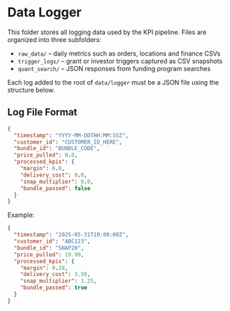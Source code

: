 # Data Logger

This folder stores all logging data used by the KPI pipeline. Files are organized into three subfolders:

- `raw_data/` – daily metrics such as orders, locations and finance CSVs
- `trigger_logs/` – grant or investor triggers captured as CSV snapshots
- `quant_search/` – JSON responses from funding program searches

Each log added to the root of `data/logger` must be a JSON file using the structure below.

## Log File Format

```json
{
  "timestamp": "YYYY-MM-DDTHH:MM:SSZ",
  "customer_id": "CUSTOMER_ID_HERE",
  "bundle_id": "BUNDLE_CODE",
  "price_pulled": 0.0,
  "processed_kpis": {
    "margin": 0.0,
    "delivery_cost": 0.0,
    "snap_multiplier": 0.0,
    "bundle_passed": false
  }
}
```

Example:

```json
{
  "timestamp": "2025-05-31T10:00:00Z",
  "customer_id": "ABC123",
  "bundle_id": "SNAP20",
  "price_pulled": 19.99,
  "processed_kpis": {
    "margin": 0.28,
    "delivery_cost": 3.50,
    "snap_multiplier": 1.25,
    "bundle_passed": true
  }
}
```
